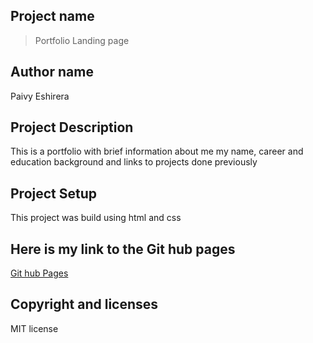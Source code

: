 ## Project name
> Portfolio Landing page
## Author name
Paivy Eshirera
## Project Description
This is a portfolio with brief information about me my name, career and education background and links to projects done previously
## Project Setup
This project was build using html and css

## Here is my link to the Git hub pages
[Git hub Pages](https://paivy.github.io/portfolio-landing-page/)

## Copyright and licenses
MIT license
